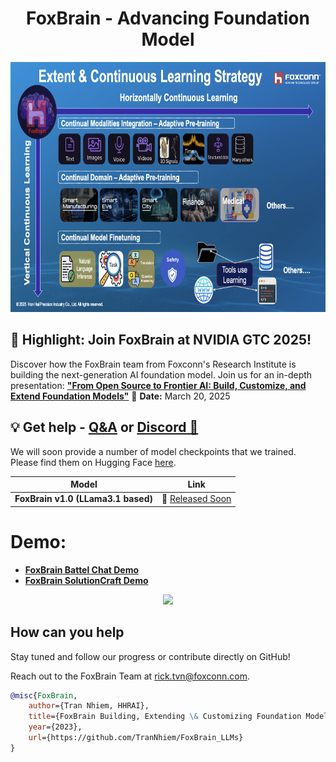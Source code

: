 <h1 align="center">
  <span> FoxBrain - Advancing Foundation Model</span>
</h1>

<div align="center">
     <img width="auto" height="400px" src="./Images/FoxBrain_continuous_learning_strategy.png"/>
</div>




## 🚀 Highlight: Join FoxBrain at NVIDIA GTC 2025!

Discover how the FoxBrain team from Foxconn's Research Institute is building the next-generation AI foundation model. Join us for an in-depth presentation:
[**"From Open Source to Frontier AI: Build, Customize, and Extend Foundation Models"**](https://www.nvidia.com/gtc/session-catalog/?search=foxconn&tab.catalogallsessionstab=16566177511100015Kus&search=foxconn#/session/1734052072050001Ux0A)
📅 **Date:** March 20, 2025


## 💡 Get help - [Q&A](https://github.com/TranNhiem/FoxBrain_LLMs/discussions) or [Discord 💬](https://discord.gg/z7epQGBR7q)
<!--
# News: 
+ [2023.08.27] We release BLOOMZ 3B, 7B instruction fine-tuning on 52k Traditional Chinese alpaca🔥
+ [2023.09.02] We release LLaMA2 7B, 13B (4k and 8K Context Length) fine-tuning on 200k Zh_Chinese and English pair Mix Instruction 🔥

+ [Comming_soon] We release Yi 6B, 34B fine-tuning on 200k Zh_Chinese and English pair Mix Instruction 🔥
-->

We will soon provide a number of model checkpoints that we trained. Please find them on Hugging Face [here](https://huggingface.co/FoxconnAI). 


| **Model**         |                   **Link**                                                            | 
|--------------------------------------------------------|-------------------------------------------------------------------------------------------------------------------------------|
| **FoxBrain v1.0  (LLama3.1 based)**  | 🤗 <a href="" target="_blank">[Released Soon](https://huggingface.co/FoxconnAI/Llama_3.1-FoxBrain-70B)</a>  | 
<!--
| **FoxBrain v1.0 7B SFT (LLama2 based)**  | 🤗 <a href="" target="_blank">Zh_llama2_7B_8K_SFT_General_domain</a>  | 
| **FoxBrain v1.0 13 B SFT (LLama2 based)**  | 🤗 <a href="" target="_blank">Zh_LLama2_13B_4K_SFT_General_Domain_Knowledge</a>  | 
| **FoxBrain v1.0 7B SFT (LLama2 based)**  | 🤗 <a href="" target="_blank">Zh_llama2_7B_4K_SFT_General_domain</a>  | 
| **FoxBrain v1.0 SFT 3B (Bloomz Based)** | 🤗 <a href="" target="_blank">Zh_Bloomz_3B_SFT </a>  | 
| **FoxBrain v1.0 SFT 7B (Bloomz Based)** | 🤗 <a href="" target="_blank">Zh_Bloomz_7B_SFT </a>  | 

-->



# Demo: 

+ [**FoxBrain Battel Chat  Demo**](http://4.151.237.144:8886/)
+ [**FoxBrain SolutionCraft Demo**](http://4.151.237.144:8884/)



<div align="center">
     <img width="auto" height="500px" src="./images/Vietassistant_GPT.gif"/>
</div>




## How can you help

Stay tuned and follow our progress or contribute directly on GitHub!

Reach out to the FoxBrain Team at rick.tvn@foxconn.com.

```bibtex
@misc{FoxBrain,
    author={Tran Nhiem, HHRAI},
    title={FoxBrain Building, Extending \& Customizing Foundation Models},
    year={2023},
    url={https://github.com/TranNhiem/FoxBrain_LLMs}
}
```



